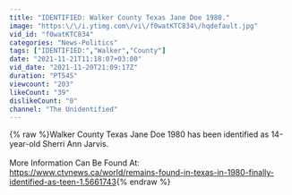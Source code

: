 ```yaml
---
title: "IDENTIFIED: Walker County Texas Jane Doe 1980."
image: "https:\/\/i.ytimg.com\/vi\/f0watKTC834\/hqdefault.jpg"
vid_id: "f0watKTC834"
categories: "News-Politics"
tags: ["IDENTIFIED:","Walker","County"]
date: "2021-11-21T11:18:07+03:00"
vid_date: "2021-11-20T21:09:17Z"
duration: "PT54S"
viewcount: "203"
likeCount: "39"
dislikeCount: "0"
channel: "The Unidentified"
---
```

{% raw %}Walker County Texas Jane Doe 1980 has been identified as 14-year-old Sherri Ann Jarvis. <br /><br />More Information Can Be Found At:<br /><a rel="nofollow" target="blank" href="https://www.ctvnews.ca/world/remains-found-in-texas-in-1980-finally-identified-as-teen-1.5661743">https://www.ctvnews.ca/world/remains-found-in-texas-in-1980-finally-identified-as-teen-1.5661743</a>{% endraw %}
